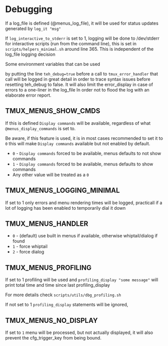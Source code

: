 # Debugging

If a log_file is defined (@menus_log_file), it will be used for status updates
generated by `log_it "msg"`

If `log_interactive_to_stderr` is set to 1, logging will be done to /dev/stderr
for interactive scripts (run from the command line), this is set in
`scripts/helpers_minimal.sh` around line 365. This is independent
of the log_file logging decision

Some environment variables that can be used

by putting the line `teh_debug=true` before a call to `tmux_error_handler` that
call will be logged in great detail in order to trace syntax issues before resetting
teh_debug to false.
It will also limit the error_display in case of errors to a one-liner in the log_file
In order not to flood the log with an elaborate error report.

## TMUX_MENUS_SHOW_CMDS

If this is defined `Display commands` will be available, regardless of what
`@menus_display_commands` is set to.

Be aware, if this feature is used, it is in most cases recommended to set
it to `0` this will make `Display commands` available but not enabled by default.

- `0` - `Display commands` forced to be available, menus defaults to not show commands
- `1` - `Display commands` forced to be available, menus defaults to show commands
- Any other value will be treated as a `0`

## TMUX_MENUS_LOGGING_MINIMAL

If set to 1 only errors and menu rendering times will be logged, practicall if
a lot of logging has been enabled to temporarily dial it down

## TMUX_MENUS_HANDLER

- `0` - (default) use built in menus if available, otherwise whiptail/dialog if found
- `1` - force whiptail
- `2` - force dialog

## TMUX_MENUS_PROFILING

If set to 1 profiling will be used and `profiling_display "some message"`
will print total time and time since last profiling_display

For more details check `scripts/utils/dbg_profiling.sh`

If not set to 1 `profiling_display` statements will be ignored,

## TMUX_MENUS_NO_DISPLAY

If set to `1` menu will be processed, but not actually displayed, it will also
prevent the cfg_trigger_key from being bound.
